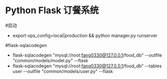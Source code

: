 Python Flask 订餐系统
====================
#启动
* export ops_config=local|production && python manager.py runserver

#flask-sqlacodegen
* flask-sqlacodegen "mysql://root:fang0330@127.0.0.1/food_db" --outfile "common/models/model.py" --flask
* flask-sqlacodegen "mysql://root:fang0330@127.0.0.1/food_db" --tables user --outfile "common/models/user.py" --flask